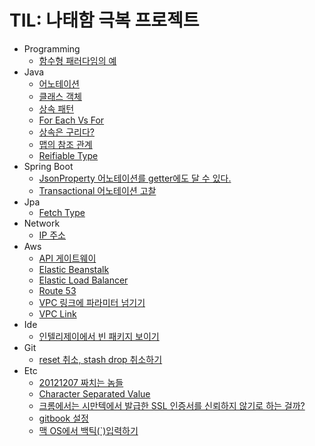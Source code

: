 # TIL: 나태함 극복 프로젝트

- Programming
  * [함수형 패러다임의 예](00-programming/functional-paradigm-example.md)
- Java
  * [어노테이션](01-java/annotation.md)
  * [클래스 객체](01-java/class-object.md)
  * [상속 패턴](01-java/extend-pattern.md)
  * [For Each Vs For](01-java/for-each-vs-for.md)
  * [상속은 구리다?](01-java/is-extend-bad.md)
  * [맵의 참조 관계](01-java/map-reference.md)
  * [Reifiable Type](01-java/reifiable-type.md)
- Spring Boot
  * [JsonProperty 어노테이션를 getter에도 달 수 있다.](02-spring-boot/json-property.md)
  * [Transactional 어노테이션 고찰](02-spring-boot/transactional-commit.md)
- Jpa
  * [Fetch Type](02a-jpa/fetch-type.md)
- Network
  * [IP 주소](03-network/ip-address.md)
- Aws
  * [API 게이트웨이](04-aws/api-gateway.md)
  * [Elastic Beanstalk](04-aws/elastic-beanstalk.md)
  * [Elastic Load Balancer](04-aws/elastic-load-balancer.md)
  * [Route 53](04-aws/route-53.md)
  * [VPC 링크에 파라미터 넘기기](04-aws/vpc-link-parameter.md)
  * [VPC Link](04-aws/vpc-link.md)
- Ide
  * [인텔리제이에서 빈 패키지 보이기](05-ide/intellij-show-empty-package.md)
- Git
  * [reset 취소, stash drop 취소하기](05a-git/revert.md)
- Etc
  * [20121207 짜치는 놈들](06-etc/20171207.md)
  * [Character Separated Value](06-etc/character-separated-value.md)
  * [크롬에서는 시만텍에서 발급한 SSL 인증서를 신뢰하지 않기로 하는 걸까?](06-etc/chrome-symantec.md)
  * [gitbook 설정](06-etc/gitbook-config.md)
  * [맥 OS에서 백틱(`)입력하기](06-etc/mac-os-typing-backtick.md)
